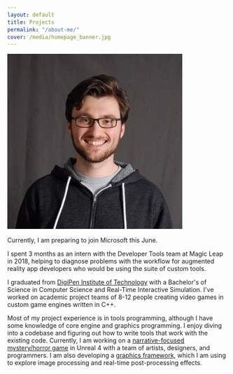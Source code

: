 ```yaml
---
layout: default
title: Projects
permalink: "/about-me/"
cover: /media/homepage_banner.jpg
---
```


<p>
    <img class="profile-pic" src="/media/profile_pic.jpg">
</p>

Currently, I am preparing to join Microsoft this June.

I spent 3 months as an intern with the Developer Tools team at Magic Leap in 2018, helping to diagnose problems with the workflow for augmented reality app developers who would be using the suite of custom tools.

I graduated from [DigiPen Institute of Technology](https://www.digipen.edu) with a Bachelor's of Science in Computer Science and Real-Time Interactive Simulation.
I've worked on academic project teams of 8-12 people creating video games in custom game engines written in C++.

Most of my project experience is in tools programming, although I have some knowledge of core engine and graphics programming.
I enjoy diving into a codebase and figuring out how to write tools that work with the existing code.
Currently, I am working on a [narrative-focused mystery/horror game](http://nickammann.com/works-in-progress/) in Unreal 4 with a team of artists, designers, and programmers.
I am also developing a [graphics framework](https://github.com/nicholasammann/elba), which I am using to explore image processing and real-time post-processing effects.


<!--
<p>
    Lately, I have taken an interest in UI/UX design. I am developing a <a href="http://nickammann.com/">GUI for Perforce</a>, targeted towards game developers that might benefit from a directed source control workflow.
</p>
-->